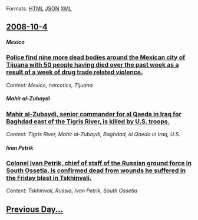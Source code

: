 
Formats: [HTML](2008/10/4/index.html)  [JSON](2008/10/4/index.json)  [XML](2008/10/4/index.xml)  

## [2008-10-4](/news/2008/10/4/index.md)

##### Mexico
### [ Police find nine more dead bodies around the Mexican city of Tijuana with 50 people having died over the past week as a result of a week of drug trade related violence. ](/news/2008/10/4/police-find-nine-more-dead-bodies-around-the-mexican-city-of-tijuana-with-50-people-having-died-over-the-past-week-as-a-result-of-a-week-of.md)
_Context: Mexico, narcotics, Tijuana_

##### Mahir al-Zubaydi
### [ Mahir al-Zubaydi, senior commander for al Qaeda in Iraq for Baghdad east of the Tigris River, is killed by U.S. troops. ](/news/2008/10/4/mahir-al-zubaydi-senior-commander-for-al-qaeda-in-iraq-for-baghdad-east-of-the-tigris-river-is-killed-by-u-s-troops.md)
_Context: Tigris River, Mahir al-Zubaydi, Baghdad, al Qaeda in Iraq, U.S._

##### Ivan Petrik
### [ Colonel Ivan Petrik, chief of staff of the Russian ground force in South Ossetia, is confirmed dead from wounds he suffered in the Friday blast in Tskhinvali.](/news/2008/10/4/colonel-ivan-petrik-chief-of-staff-of-the-russian-ground-force-in-south-ossetia-is-confirmed-dead-from-wounds-he-suffered-in-the-friday-b.md)
_Context: Tskhinvali, Russia, Ivan Petrik, South Ossetia_

## [Previous Day...](/news/2008/10/3/index.md)

